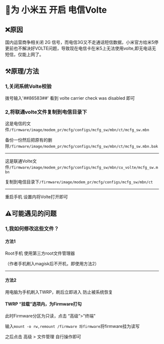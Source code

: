 # 📶为 小米五 开启 电信Volte

## ❌原因

国内运营商争相关闭 2G 信号，而电信3G又不走通话短信数据，小米官方给米5停更前也不解决好VOLTE问题，导致现在电信卡在米5上无法使用volte,即无电话无短信，仅能上网了。

## ⚒️原理/方法

### 1,关闭系统Volte校验

  拨号输入'*#*#86583#*#*' 看到  volte carrier check was disabled 即可

### 2,将联通volte文件复制到电信目录下

  这是电信的文件`/firmware/image/modem_pr/mcfg/configs/mcfg_sw/mbn/ct/mcfg_sw.mbn`

  备份一份然后把原有的删除`/firmware/image/modem_pr/mcfg/configs/mcfg_sw/mbn/ct/mcfg_sw.mbn.bak`

  ---

  这是联通Volte文件`/firmware/image/modem_pr/mcfg/configs/mcfg_sw/mbn/cu_volte/mcfg_sw.mbn`

  复制到电信目录下`/firmware/image/modem_pr/mcfg/configs/mcfg_sw/mbn/ct`

  ---

  重启手机  设置内将Volte打开即可

## ⚠️可能遇见的问题

### 1,我如何修改这些文件？

  #### 方法1

  Root手机  使用第三方root文件管理器

  （作者手机刷入magisk后不开机，即使用方法2）

  ---

  #### 方法2

  用电脑为手机刷入TWRP，刷后立即进入 防止被系统恢复

  #### TWRP “**挂载**”选项内，为Firmware打勾

  此时Firmware分区为只读，点击 “高级”>"终端"

  输入`mount -o rw,remount /firmware 将firmware`将firmware挂为读写

  之后点击 高级 > 文件管理 自行操作即可

